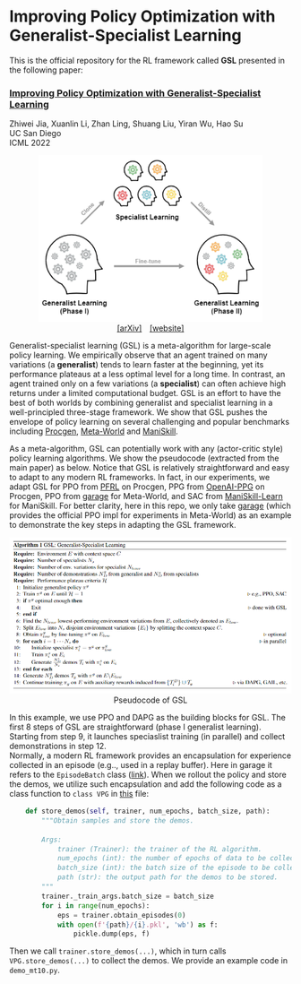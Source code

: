 # Improving Policy Optimization with Generalist-Specialist Learning

This is the official repository for the RL framework called **GSL** presented in the following paper:

### **[Improving Policy Optimization with Generalist-Specialist Learning](https://zjia.eng.ucsd.edu/gsl)**<br>
Zhiwei Jia, Xuanlin Li, Zhan Ling, Shuang Liu, Yiran Wu, Hao Su<br>
UC San Diego<br>
ICML 2022<br>


<p align="center">
  <img src='teaser.png' width="400"/><br>
  <a href="https://arxiv.org/abs/2206.12984">[arXiv]</a>&emsp;<a href="https://zjia.eng.ucsd.edu/gsl">[website]</a>
</p>

Generalist-specialist learning (GSL) is a meta-algorithm for large-scale policy learning.
We empirically observe that an agent trained on many variations (a **generalist**) tends to learn faster at the beginning, yet its performance plateaus at a less optimal level for a long time. 
In contrast, an agent trained only on a few variations (a **specialist**) can often achieve high returns under a limited computational budget. 
GSL is an effort to have the best of both worlds by combining generalist and specialist learning in a well-principled three-stage framework. 
We show that GSL pushes the envelope of policy learning on several challenging and popular benchmarks including [Procgen](https://openai.com/blog/procgen-benchmark/), [Meta-World](https://meta-world.github.io/) and [ManiSkill](https://sapien.ucsd.edu/challenges/maniskill2021/).

As a meta-algorithm, GSL can potentially work with any (actor-critic style) policy learning algorithms. 
We show the pseudocode (extracted from the main paper) as below.
Notice that GSL is relatively straightforward and easy to adapt to any modern RL frameworks.
In fact, in our experiments, we adapt GSL for PPO from [PFRL](https://github.com/pfnet/pfrl) on Procgen, PPG from [OpenAI-PPG](https://github.com/openai/phasic-policy-gradient) on Procgen, PPO from [garage](https://github.com/rlworkgroup/garage) for Meta-World, and SAC from [ManiSkill-Learn](https://github.com/haosulab/ManiSkill-Learn) for ManiSkill.
For better clarity, here in this repo, we only take [garage](https://github.com/rlworkgroup/garage) (which provides the official PPO impl for experiments in Meta-World) as an example to demonstrate the key steps in adapting the GSL framework.

<p align="center">
  <img src='algorithm.PNG' width="800"/><br>
  Pseudocode of GSL
</p>

In this example, we use PPO and DAPG as the building blocks for GSL.
The first 8 steps of GSL are straightforward (phase I generalist learning). 
Starting from step 9, it launches speciaslist training (in parallel) and collect demonstrations in step 12.  
Normally, a modern RL framework provides an encapsulation for experience collected in an episode (e.g.., used in a replay buffer).
Here in garage it refers to the `EpisodeBatch` class ([link](https://github.com/rlworkgroup/garage/blob/f056fb8f6226c83d340c869e0d5312d61acf07f0/src/garage/_dtypes.py#L455)).
When we rollout the policy and store the demos, we utilize such encapsulation and add the following code as a class function to `class VPG` in [this]() file:
```Python
    def store_demos(self, trainer, num_epochs, batch_size, path):
        """Obtain samples and store the demos.

        Args:
            trainer (Trainer): the trainer of the RL algorithm.
            num_epochs (int): the number of epochs of data to be collected.
            batch_size (int): the batch size of the episode to be collected.
            path (str): the output path for the demos to be stored.
        """
        trainer._train_args.batch_size = batch_size
        for i in range(num_epochs):
            eps = trainer.obtain_episodes(0)
            with open(f'{path}/{i}.pkl', 'wb') as f:
                pickle.dump(eps, f)
```
Then we call `trainer.store_demos(...)`, which in turn calls `VPG.store_demos(...)` to collect the demos.
We provide an example code in `demo_mt10.py`.
